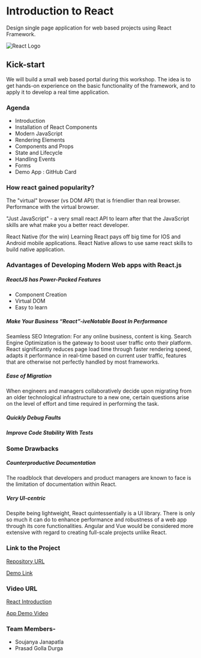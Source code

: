 # Introduction to React
Design single page application for web based projects using React Framework.

![React Logo](https://www.logolynx.com/images/logolynx/c4/c4cacb7046627b94b9c748133b274c66.png)

## Kick-start
We will build a small web based portal during this workshop. The idea is to get hands-on experience on the basic functionality of the framework, and to apply it to develop a real time application.

### Agenda
- Introduction
- Installation of React Components
- Modern JavaScript
- Rendering Elements
- Components and Props
- State and Lifecycle 
- Handling Events
- Forms
- Demo App : GitHub Card

### How react gained popularity?
The "virtual" browser (vs DOM API) that is friendlier than real browser.
Performance with the virtual browser.

"Just JavaScript" - a very small react API to learn after that the JavaScript skills are what make you a better react developer.

React Native (for the win)
Learning React pays off big time for IOS and Android mobile applications. React Native allows to use same react skills to build native application. 

### Advantages of Developing Modern Web apps with React.js
##### ReactJS has Power-Packed Features
- Component Creation
- Virtual DOM
- Easy to learn
##### Make Your Business “React”-iveNotable Boost In Performance

Seamless SEO Integration: For any online business, content is king. Search Engine Optimization is the gateway to boost user traffic onto their platform. React significantly reduces page load time through faster rendering speed, adapts it performance in real-time based on current user traffic, features that are otherwise not perfectly handled by most frameworks.

##### Ease of Migration
When engineers and managers collaboratively decide upon migrating from an older technological infrastructure to a new one, certain questions arise on the level of effort and time required in performing the task.

##### Quickly Debug Faults
##### Improve Code Stability With Tests

### Some Drawbacks
##### Counterproductive Documentation
The roadblock that developers and product managers are known to face is the limitation of documentation within React.
##### Very UI-centric
Despite being lightweight, React quintessentially is a UI library. There is only so much it can do to enhance performance and robustness of a web app through its core functionalities. Angular and Vue would be considered more extensive with regard to creating full-scale projects unlike React.

### Link to the Project
[Repository URL](https://github.com/jscodebit/react_project)

[Demo Link](https://jscomplete.com/playground/s459989)

### Video URL

[React Introduction](https://use.vg/sgc84F)

[App Demo Video](https://use.vg/W88ddx)

### Team Members-
- Soujanya Janapatla
- Prasad Golla Durga
